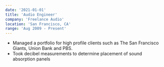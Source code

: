 ```yaml
---
date: '2021-01-01'
title: 'Audio Engineer'
company: 'Freelance Audio'
location: 'San Francisco, CA'
range: 'Aug 2009 - Present'
---
```


- Managed a portfolio for high profile clients such as The San Francisco Giants, Union Bank and PBS.
- Took decibel measurements to determine placement of sound absorption panels
